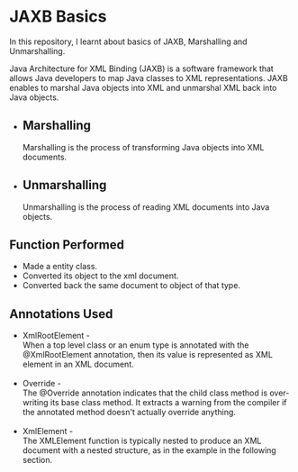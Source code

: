 # JAXB Basics

In this repository, I learnt about basics of JAXB, Marshalling and Unmarshalling.

Java Architecture for XML Binding (JAXB) is a software framework that allows Java developers to map Java classes to XML representations.
JAXB enables to marshal Java objects into XML and unmarshal XML back into Java objects.

* ## Marshalling
  Marshalling is the process of transforming Java objects into XML documents.
* ## Unmarshalling
  Unmarshalling is the process of reading XML documents into Java objects.

## Function Performed
- Made a entity class.
- Converted its object to the xml document.
- Converted back the same document to object of that type.

## Annotations Used
- XmlRootElement - <br>
   When a top level class or an enum type is annotated with the @XmlRootElement annotation, then its value is represented as XML element in an XML document.
  <br><br>
- Override - <br>
  The @Override annotation indicates that the child class method is over-writing its base class method. It extracts a warning from the compiler if the annotated method doesn't actually override anything.
  <br><br>
- XmlElement - <br>
  The XMLElement function is typically nested to produce an XML document with a nested structure, as in the example in the following section.
    

